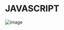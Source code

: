 # JAVASCRIPT


![image](https://github.com/user-attachments/assets/89b41cf2-1fcc-492f-972c-08d2abfb5fb1)
